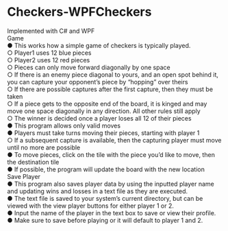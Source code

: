 # Checkers-WPFCheckers
Implemented with C# and WPF  
Game  
 ● This works how a simple game of checkers is typically played.  
 ○ Player1 uses 12 blue pieces  
 ○ Player2 uses 12 red pieces  
 ○ Pieces can only move forward diagonally by one space  
 ○ If there is an enemy piece diagonal to yours, and an open spot behind it, you can capture your opponent’s piece by “hopping” over theirs  
 ○ If there are possible captures after the first capture, then they must be taken  
 ○ If a piece gets to the opposite end of the board, it is kinged and may move one space diagonally in any direction. All other rules still apply  
 ○ The winner is decided once a player loses all 12 of their pieces  
 ● This program allows only valid moves  
 ● Players must take turns moving their pieces, starting with player 1  
 ○ If a subsequent capture is available, then the capturing player must move until no more are possible  
 ● To move pieces, click on the tile with the piece you’d like to move, then the destination tile  
 ● If possible, the program will update the board with the new location  
Save Player  
 ● This program also saves player data by using the inputted player name and updating wins and losses in a text file as they are executed.  
 ● The text file is saved to your system’s current directory, but can be viewed with the view player buttons for either player 1 or 2.  
 ● Input the name of the player in the text box to save or view their profile.  
 ● Make sure to save before playing or it will default to player 1 and 2.  
